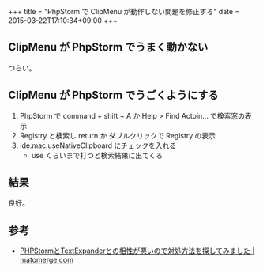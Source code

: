 +++
title = "PhpStorm で ClipMenu が動作しない問題を修正する"
date = 2015-03-22T17:10:34+09:00
+++

## ClipMenu が PhpStorm でうまく動かない

つらい。

## ClipMenu が PhpStorm でうごくようにする

1. PhpStorm で command + shift + A か Help > Find Actoin... で検索窓の表示
2. Registry と検索し return か ダブルクリックで Registry の表示
3. ide.mac.useNativeClipboard にチェックを入れる
    - use くらいまで打つと検索結果に出てくる

## 結果

良好。

## 参考

- [PHPStormとTextExpanderとの相性が悪いので対処方法を探してみました | matomerge.com](http://matomerge.com/phpstorm-is-incompatible-with-textexpander/)
